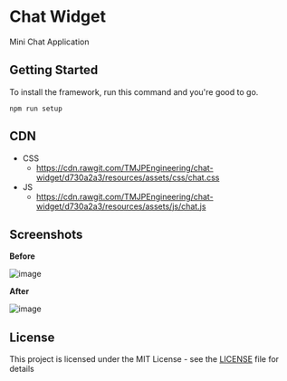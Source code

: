 # Chat Widget

Mini Chat Application

## Getting Started

To install the framework, run this command and you're good to go.

```
npm run setup
```

## CDN

- CSS
  - https://cdn.rawgit.com/TMJPEngineering/chat-widget/d730a2a3/resources/assets/css/chat.css
- JS
  - https://cdn.rawgit.com/TMJPEngineering/chat-widget/d730a2a3/resources/assets/js/chat.js

## Screenshots

**Before**

![image](https://user-images.githubusercontent.com/21231662/28154500-e85e9e7e-67dc-11e7-8d7b-700519c5cd8a.png)

**After**

![image](https://user-images.githubusercontent.com/21231662/28154522-005eb07c-67dd-11e7-9553-9893ca54f74f.png)

## License

This project is licensed under the MIT License - see the [LICENSE](https://github.com/TMJPEngineering/chat-widget/blob/master/LICENSE) file for details
